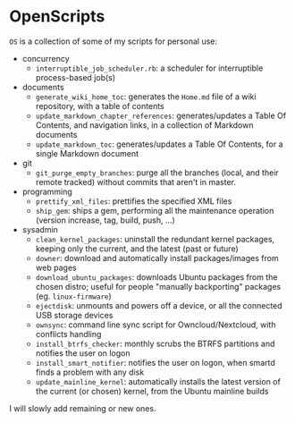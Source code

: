 # OpenScripts #

`OS` is a collection of some of my scripts for personal use:

- concurrency
  - `interruptible_job_scheduler.rb`: a scheduler for interruptible process-based job(s)
- documents
  - `generate_wiki_home_toc`: generates the `Home.md` file of a wiki repository, with a table of contents
  - `update_markdown_chapter_references`: generates/updates a Table Of Contents, and navigation links, in a collection of Markdown documents
  - `update_markdown_toc`: generates/updates a Table Of Contents, for a single Markdown document
- git
  - `git_purge_empty_branches`: purge all the branches (local, and their remote tracked) without commits that aren't in master.
- programming
  - `prettify_xml_files`: prettifies the specified XML files
  - `ship_gem`: ships a gem, performing all the maintenance operation (version increase, tag, build, push, ...)
- sysadmin
  - `clean_kernel_packages`: uninstall the redundant kernel packages, keeping only the current, and the latest (past or future)
  - `downer`: download and automatically install packages/images from web pages
  - `download_ubuntu_packages`: downloads Ubuntu packages from the chosen distro; useful for people "manually backporting" packages (eg. `linux-firmware`)
  - `ejectdisk`: unmounts and powers off a device, or all the connected USB storage devices
  - `ownsync`: command line sync script for Owncloud/Nextcloud, with conflicts handling
  - `install_btrfs_checker`: monthly scrubs the BTRFS partitions and notifies the user on logon
  - `install_smart_notifier`: notifies the user on logon, when smartd finds a problem with any disk
  - `update_mainline_kernel`: automatically installs the latest version of the current (or chosen) kernel, from the Ubuntu mainline builds

I will slowly add remaining or new ones.

